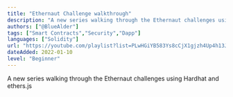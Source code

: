 ```yaml
---
title: "Ethernaut Challenge walkthrough"
description: "A new series walking through the Ethernaut challenges using Hardhat and ethers.js"
authors: ["@BlueAlder"]
tags: ["Smart Contracts","Security","Dapp"]
languages: ["Solidity"]
url: "https://youtube.com/playlist?list=PLwHGiYB583Ys8cCjX1gjzh4Up4h13J1lD"
dateAdded: 2022-01-10
level: "Beginner"
---
```


A new series walking through the Ethernaut challenges using Hardhat and ethers.js